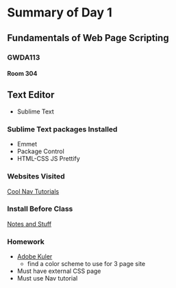 # Summary of Day 1
## Fundamentals of Web Page Scripting
### GWDA113
#### Room 304

## Text Editor
* Sublime Text

### Sublime Text packages Installed
* Emmet
* Package Control
* HTML-CSS JS Prettify

### Websites Visited
[Cool Nav Tutorials](http://css.maxdesign.com.au/listamatic/horizontal01.htm)

### Install Before Class
[Notes and Stuff](https://github.com/kingluddite/web-dev-notes/blob/master/workflow/classroom-setup-instructions.mdS)

### Homework
* [Adobe Kuler](https://color.adobe.com/)
	- find a color scheme to use for 3 page site
* Must have external CSS page
* Must use Nav tutorial
